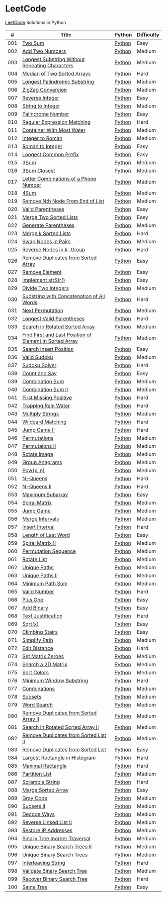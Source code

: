 # LeetCode

[LeetCode](https://leetcode.com/) Solutions in Python

| # | Title | Python | Difficulty |
|---| ----- | ------ | ---------- |
|001|[Two Sum](https://leetcode.com/problems/two-sum/)|[Python](./Python/001.md)|Easy|
|002|[Add Two Numbers](https://leetcode.com/problems/add-two-numbers/)|[Python](./Python/002.md)|Medium|
|003|[Longest Substring Without Repeating Characters](https://leetcode.com/problems/longest-substring-without-repeating-characters/)|[Python](./Python/003.md)|Medium|
|004|[Median of Two Sorted Arrays](https://leetcode.com/problems/median-of-two-sorted-arrays/)|[Python](./Python/004.md)|Hard|
|005|[Longest Palindromic Substring](https://leetcode.com/problems/longest-palindromic-substring/)|[Python](./Python/005.md)|Medium|
|006|[ZigZag Conversion](https://leetcode.com/problems/zigzag-conversion/)|[Python](./Python/006.md)|Medium|
|007|[Reverse Integer](https://leetcode.com/problems/reverse-integer/)|[Python](./Python/007.md)|Easy|
|008|[String to Integer](https://leetcode.com/problems/string-to-integer-atoi/)|[Python](./Python/008.md)|Medium|
|009|[Palindrome Number](https://leetcode.com/problems/palindrome-number/)|[Python](./Python/009.md)|Easy|
|010|[Regular Expression Matching](https://leetcode.com/problems/regular-expression-matching/)|[Python](./Python/010.md)|Hard|
|011|[Container With Most Water](https://leetcode.com/problems/container-with-most-water/)|[Python](./Python/011.md)|Medium|
|012|[Integer to Roman](https://leetcode.com/problems/integer-to-roman/)|[Python](./Python/012.md)|Medium|
|013|[Roman to Integer](https://leetcode.com/problems/roman-to-integer/)|[Python](./Python/013.md)|Easy|
|014|[Longest Common Prefix](https://leetcode.com/problems/longest-common-prefix/)|[Python](./Python/014.md)|Easy|
|015|[3Sum](https://leetcode.com/problems/3sum/)|[Python](./Python/015.md)|Medium|
|016|[3Sum Closest](https://leetcode.com/problems/3sum-closest/)|[Python](./Python/016.md)|Medium|
|017|[Letter Combinations of a Phone Number](https://leetcode.com/problems/letter-combinations-of-a-phone-number/)|[Python](./Python/017.md)|Medium|
|018|[4Sum](https://leetcode.com/problems/4sum/)|[Python](./Python/018.md)|Medium|
|019|[Remove Nth Node From End of List](https://leetcode.com/problems/remove-nth-node-from-end-of-list/)|[Python](./Python/019.md)|Medium|
|020|[Valid Parentheses](https://leetcode.com/problems/valid-parentheses/)|[Python](./Python/020.md)|Easy|
|021|[Merge Two Sorted Lists](https://leetcode.com/problems/merge-two-sorted-lists/)|[Python](./Python/021.md)|Easy|
|022|[Generate Parentheses](https://leetcode.com/problems/generate-parentheses/)|[Python](./Python/022.md)|Medium|
|023|[Merge k Sorted Lists](https://leetcode.com/problems/merge-k-sorted-lists/)|[Python](./Python/023.md)|Hard|
|024|[Swap Nodes in Pairs](https://leetcode.com/problems/swap-nodes-in-pairs/)|[Python](./Python/024.md)|Medium|
|025|[Reverse Nodes in k-Group](https://leetcode.com/problems/reverse-nodes-in-k-group/)|[Python](./Python/025.md)|Hard|
|026|[Remove Duplicates from Sorted Array](https://leetcode.com/problems/remove-duplicates-from-sorted-array/)|[Python](./Python/026.md)|Easy|
|027|[Remove Element](https://leetcode.com/problems/remove-element/)|[Python](./Python/027.md)|Easy|
|028|[Implement strStr()](https://leetcode.com/problems/implement-strstr/)|[Python](./Python/028.md)|Easy|
|029|[Divide Two Integers](https://leetcode.com/problems/divide-two-integers/)|[Python](./Python/029.md)|Medium|
|030|[Substring with Concatenation of All Words](https://leetcode.com/problems/substring-with-concatenation-of-all-words/)|[Python](./Python/030.md)|Hard|
|031|[Next Permutation](https://leetcode.com/problems/next-permutation/)|[Python](./Python/031.md)|Medium|
|032|[Longest Valid Parentheses](https://leetcode.com/problems/longest-valid-parentheses/)|[Python](./Python/032.md)|Hard|
|033|[Search in Rotated Sorted Array](https://leetcode.com/problems/search-in-rotated-sorted-array/)|[Python](./Python/033.md)|Medium|
|034|[Find First and Last Position of Element in Sorted Array](https://leetcode.com/problems/find-first-and-last-position-of-element-in-sorted-array/)|[Python](./Python/034.md)|Medium|
|035|[Search Insert Position](https://leetcode.com/problems/search-insert-position/)|[Python](./Python/035.md)|Easy|
|036|[Valid Sudoku](https://leetcode.com/problems/valid-sudoku/)|[Python](./Python/036.md)|Medium|
|037|[Sudoku Solver](https://leetcode.com/problems/sudoku-solver/)|[Python](./Python/037.md)|Hard|
|038|[Count and Say](https://leetcode.com/problems/count-and-say/)|[Python](./Python/038.md)|Easy|
|039|[Combination Sum](https://leetcode.com/problems/combination-sum/)|[Python](./Python/039.md)|Medium|
|040|[Combination Sum II](https://leetcode.com/problems/combination-sum-ii/)|[Python](./Python/040.md)|Medium|
|041|[First Missing Positive](https://leetcode.com/problems/first-missing-positive/)|[Python](./Python/041.md)|Hard|
|042|[Trapping Rain Water](https://leetcode.com/problems/trapping-rain-water/)|[Python](./Python/042.md)|Hard|
|043|[Multiply Strings](https://leetcode.com/problems/multiply-strings/)|[Python](./Python/043.md)|Medium|
|044|[Wildcard Matching](https://leetcode.com/problems/wildcard-matching/)|[Python](./Python/044.md)|Hard|
|045|[Jump Game II](https://leetcode.com/problems/jump-game-ii/)|[Python](./Python/045.md)|Hard|
|046|[Permutations](https://leetcode.com/problems/permutations/)|[Python](./Python/046.md)|Medium|
|047|[Permutaions II](https://leetcode.com/problems/permutations-ii/)|[Python](./Python/047.md)|Medium|
|048|[Rotate Image](https://leetcode.com/problems/rotate-image/)|[Python](./Python/048.md)|Medium|
|049|[Group Anagrams](https://leetcode.com/problems/group-anagrams/)|[Python](./Python/049.md)|Medium|
|050|[Pow(x, n)](https://leetcode.com/problems/powx-n/)|[Python](./Python/050.md)|Medium|
|051|[N-Queens](https://leetcode.com/problems/n-queens/)|[Python](./Python/051.md)|Hard|
|052|[N-Queens II](https://leetcode.com/problems/n-queens-ii/)|[Python](./Python/052.md)|Hard|
|053|[Maximum Subarray](https://leetcode.com/problems/maximum-subarray/)|[Python](./Python/053.md)|Easy|
|054|[Spiral Matrix](https://leetcode.com/problems/spiral-matrix/)|[Python](./Python/054.md)|Medium|
|055|[Jump Game](https://leetcode.com/problems/jump-game/)|[Python](./Python/055.md)|Medium|
|056|[Merge Intervals](https://leetcode.com/problems/merge-intervals/)|[Python](./Python/056.md)|Medium|
|057|[Insert Interval](https://leetcode.com/problems/insert-interval/)|[Python](./Python/057.md)|Hard|
|058|[Length of Last Word](https://leetcode.com/problems/length-of-last-word/)|[Python](./Python/058.md)|Easy|
|059|[Spiral Matrix II](https://leetcode.com/problems/spiral-matrix-ii/)|[Python](./Python/059.md)|Medium|
|060|[Permutation Sequence](https://leetcode.com/problems/permutation-sequence/)|[Python](./Python/060.md)|Medium|
|061|[Rotate List](https://leetcode.com/problems/rotate-list/)|[Python](./Python/061.md)|Medium|
|062|[Unique Paths](https://leetcode.com/problems/unique-paths/)|[Python](./Python/062.md)|Medium|
|063|[Unique Paths II](https://leetcode.com/problems/unique-paths-ii/)|[Python](./Python/063.md)|Medium|
|064|[Minimum Path Sum](https://leetcode.com/problems/minimum-path-sum/)|[Python](./Python/064.md)|Medium|
|065|[Valid Number](https://leetcode.com/problems/valid-number/)|[Python](./Python/065.md)|Hard|
|066|[Plus One](https://leetcode.com/problems/plus-one/)|[Python](./Python/066.md)|Easy|
|067|[Add Binary](https://leetcode.com/problems/add-binary/)|[Python](./Python/067.md)|Easy|
|068|[Text Justification](https://leetcode.com/problems/valid-number/)|[Python](./Python/068.md)|Hard|
|069|[Sqrt(x)](https://leetcode.com/problems/sqrtx/)|[Python](./Python/069.md)|Easy|
|070|[Climbing Stairs](https://leetcode.com/problems/climbing-stairs/)|[Python](./Python/070.md)|Easy|
|071|[Simplify Path](https://leetcode.com/problems/simplify-path/)|[Python](./Python/071.md)|Medium|
|072|[Edit Distance](https://leetcode.com/problems/edit-distance/)|[Python](./Python/072.md)|Hard|
|073|[Set Matrix Zeroes](https://leetcode.com/problems/set-matrix-zeroes/)|[Python](./Python/073.md)|Medium|
|074|[Search a 2D Matrix](https://leetcode.com/problems/search-a-2d-matrix/)|[Python](./Python/074.md)|Medium|
|075|[Sort Colors](https://leetcode.com/problems/sort-colors/)|[Python](./Python/075.md)|Medium|
|076|[Minimum Window Substring](https://leetcode.com/problems/minimum-window-substring/)|[Python](./Python/076.md)|Hard|
|077|[Combinations](https://leetcode.com/problems/combinations/)|[Python](./Python/077.md)|Medium|
|078|[Subsets](https://leetcode.com/problems/subsets/)|[Python](./Python/078.md)|Medium|
|079|[Word Search](https://leetcode.com/problems/word-search/)|[Python](./Python/079.md)|Medium|
|080|[Remove Duplicates from Sorted Array II](https://leetcode.com/problems/remove-duplicates-from-sorted-array-ii/)|[Python](./Python/080.md)|Medium|
|081|[Search in Rotated Sorted Array II](https://leetcode.com/problems/search-in-rotated-sorted-array-ii/)|[Python](./Python/081.md)|Medium|
|082|[Remove Duplicates from Sorted List II](https://leetcode.com/problems/remove-duplicates-from-sorted-list-ii/)|[Python](./Python/082.md)|Medium|
|083|[Remove Duplicates from Sorted List](https://leetcode.com/problems/remove-duplicates-from-sorted-list/)|[Python](./Python/083.md)|Easy|
|084|[Largest Rectangle in Histogram](https://leetcode.com/problems/largest-rectangle-in-histogram/)|[Python](./Python/084.md)|Hard|
|085|[Maximal Rectangle](https://leetcode.com/problems/maximal-rectangle/)|[Python](./Python/085.md)|Hard|
|086|[Partition List](https://leetcode.com/problems/partition-list/)|[Python](./Python/086.md)|Medium|
|087|[Scramble String](https://leetcode.com/problems/scramble-string/)|[Python](./Python/087.md)|Hard|
|088|[Merge Sorted Array](https://leetcode.com/problems/merge-sorted-array/)|[Python](./Python/088.md)|Easy|
|089|[Gray Code](https://leetcode.com/problems/gray-code/)|[Python](./Python/089.md)|Medium|
|090|[Subsets II](https://leetcode.com/problems/subsets-ii/)|[Python](./Python/090.md)|Medium|
|091|[Decode Ways](https://leetcode.com/problems/decode-ways/)|[Python](./Python/091.md)|Medium|
|092|[Reverse Linked List II](https://leetcode.com/problems/reverse-linked-list-ii/)|[Python](./Python/092.md)|Medium|
|093|[Restore IP Addresses](https://leetcode.com/problems/restore-ip-addresses/)|[Python](./Python/093.md)|Medium|
|094|[Binary Tree Inorder Traversal](https://leetcode.com/problems/binary-tree-inorder-traversal/)|[Python](./Python/094.md)|Medium|
|095|[Unique Binary Search Trees II](https://leetcode.com/problems/unique-binary-search-trees-ii/)|[Python](./Python/095.md)|Medium|
|096|[Unique Binary Search Trees](https://leetcode.com/problems/unique-binary-search-trees/)|[Python](./Python/096.md)|Medium|
|097|[Interleaving String](https://leetcode.com/problems/interleaving-string/)|[Python](./Python/097.md)|Hard|
|098|[Validate Binary Search Tree](https://leetcode.com/problems/validate-binary-search-tree/)|[Python](./Python/098.md)|Medium|
|099|[Recover Binary Search Tree](https://leetcode.com/problems/recover-binary-search-tree/)|[Python](./Python/099.md)|Hard|
|100|[Same Tree](https://leetcode.com/problems/same-tree/)|[Python](./Python/100.md)|Easy|
